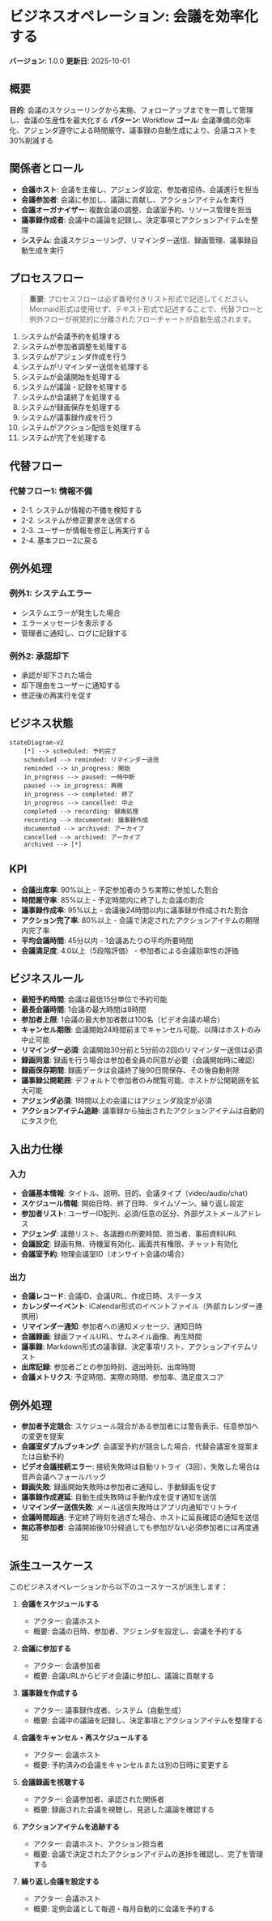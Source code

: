 # ビジネスオペレーション: 会議を効率化する

**バージョン**: 1.0.0
**更新日**: 2025-10-01

## 概要
**目的**: 会議のスケジューリングから実施、フォローアップまでを一貫して管理し、会議の生産性を最大化する
**パターン**: Workflow
**ゴール**: 会議準備の効率化、アジェンダ遵守による時間厳守、議事録の自動生成により、会議コストを30%削減する

## 関係者とロール
- **会議ホスト**: 会議を主催し、アジェンダ設定、参加者招待、会議進行を担当
- **会議参加者**: 会議に参加し、議論に貢献し、アクションアイテムを実行
- **会議オーガナイザー**: 複数会議の調整、会議室予約、リソース管理を担当
- **議事録作成者**: 会議中の議論を記録し、決定事項とアクションアイテムを整理
- **システム**: 会議スケジューリング、リマインダー送信、録画管理、議事録自動生成を実行

## プロセスフロー

> **重要**: プロセスフローは必ず番号付きリスト形式で記述してください。
> Mermaid形式は使用せず、テキスト形式で記述することで、代替フローと例外フローが視覚的に分離されたフローチャートが自動生成されます。

1. システムが会議予約を処理する
2. システムが参加者調整を処理する
3. システムがアジェンダ作成を行う
4. システムがリマインダー送信を処理する
5. システムが会議開始を処理する
6. システムが議論・記録を処理する
7. システムが会議終了を処理する
8. システムが録画保存を処理する
9. システムが議事録作成を行う
10. システムがアクション配信を処理する
11. システムが完了を処理する

## 代替フロー

### 代替フロー1: 情報不備
- 2-1. システムが情報の不備を検知する
- 2-2. システムが修正要求を送信する
- 2-3. ユーザーが情報を修正し再実行する
- 2-4. 基本フロー2に戻る

## 例外処理

### 例外1: システムエラー
- システムエラーが発生した場合
- エラーメッセージを表示する
- 管理者に通知し、ログに記録する

### 例外2: 承認却下
- 承認が却下された場合
- 却下理由をユーザーに通知する
- 修正後の再実行を促す

## ビジネス状態

```mermaid
stateDiagram-v2
    [*] --> scheduled: 予約完了
    scheduled --> reminded: リマインダー送信
    reminded --> in_progress: 開始
    in_progress --> paused: 一時中断
    paused --> in_progress: 再開
    in_progress --> completed: 終了
    in_progress --> cancelled: 中止
    completed --> recording: 録画処理
    recording --> documented: 議事録作成
    documented --> archived: アーカイブ
    cancelled --> archived: アーカイブ
    archived --> [*]
```

## KPI
- **会議出席率**: 90%以上 - 予定参加者のうち実際に参加した割合
- **時間厳守率**: 85%以上 - 予定時間内に終了した会議の割合
- **議事録作成率**: 95%以上 - 会議後24時間以内に議事録が作成された割合
- **アクション完了率**: 80%以上 - 会議で決定されたアクションアイテムの期限内完了率
- **平均会議時間**: 45分以内 - 1会議あたりの平均所要時間
- **会議満足度**: 4.0以上（5段階評価） - 参加者による会議効率性の評価

## ビジネスルール
- **最短予約時間**: 会議は最低15分単位で予約可能
- **最長会議時間**: 1会議の最大時間は8時間
- **参加者上限**: 1会議の最大参加者数は100名（ビデオ会議の場合）
- **キャンセル期限**: 会議開始24時間前までキャンセル可能、以降はホストのみ中止可能
- **リマインダー必須**: 会議開始30分前と5分前の2回のリマインダー送信は必須
- **録画同意**: 録画を行う場合は参加者全員の同意が必要（会議開始時に確認）
- **録画保存期間**: 録画データは会議終了後90日間保存、その後自動削除
- **議事録公開範囲**: デフォルトで参加者のみ閲覧可能、ホストが公開範囲を拡大可能
- **アジェンダ必須**: 1時間以上の会議にはアジェンダ設定が必須
- **アクションアイテム追跡**: 議事録から抽出されたアクションアイテムは自動的にタスク化

## 入出力仕様

### 入力
- **会議基本情報**: タイトル、説明、目的、会議タイプ（video/audio/chat）
- **スケジュール情報**: 開始日時、終了日時、タイムゾーン、繰り返し設定
- **参加者リスト**: ユーザーID配列、必須/任意の区分、外部ゲストメールアドレス
- **アジェンダ**: 議題リスト、各議題の所要時間、担当者、事前資料URL
- **会議設定**: 録画有無、待機室有効化、画面共有権限、チャット有効化
- **会議室予約**: 物理会議室ID（オンサイト会議の場合）

### 出力
- **会議レコード**: 会議ID、会議URL、作成日時、ステータス
- **カレンダーイベント**: iCalendar形式のイベントファイル（外部カレンダー連携用）
- **リマインダー通知**: 参加者への通知メッセージ、通知日時
- **会議録画**: 録画ファイルURL、サムネイル画像、再生時間
- **議事録**: Markdown形式の議事録、決定事項リスト、アクションアイテムリスト
- **出席記録**: 参加者ごとの参加時刻、退出時刻、出席時間
- **会議メトリクス**: 予定時間、実際の時間、参加率、満足度スコア

## 例外処理
- **参加者予定競合**: スケジュール競合がある参加者には警告表示、任意参加への変更を提案
- **会議室ダブルブッキング**: 会議室予約が競合した場合、代替会議室を提案または自動予約
- **ビデオ会議接続エラー**: 接続失敗時は自動リトライ（3回）、失敗した場合は音声会議へフォールバック
- **録画失敗**: 録画開始失敗時は参加者に通知し、手動録画を促す
- **議事録作成遅延**: 自動生成失敗時は手動作成を促す通知を送信
- **リマインダー送信失敗**: メール送信失敗時はアプリ内通知でリトライ
- **会議時間超過**: 予定終了時刻を過ぎた場合、ホストに延長確認の通知を送信
- **無応答参加者**: 会議開始後10分経過しても参加がない必須参加者には再度通知

## 派生ユースケース
このビジネスオペレーションから以下のユースケースが派生します：

1. **会議をスケジュールする**
   - アクター: 会議ホスト
   - 概要: 会議の日時、参加者、アジェンダを設定し、会議を予約する

2. **会議に参加する**
   - アクター: 会議参加者
   - 概要: 会議URLからビデオ会議に参加し、議論に貢献する

3. **議事録を作成する**
   - アクター: 議事録作成者、システム（自動生成）
   - 概要: 会議中の議論を記録し、決定事項とアクションアイテムを整理する

4. **会議をキャンセル・再スケジュールする**
   - アクター: 会議ホスト
   - 概要: 予約済みの会議をキャンセルまたは別の日時に変更する

5. **会議録画を視聴する**
   - アクター: 会議参加者、承認された関係者
   - 概要: 録画された会議を視聴し、見逃した議論を確認する

6. **アクションアイテムを追跡する**
   - アクター: 会議ホスト、アクション担当者
   - 概要: 会議で決定されたアクションアイテムの進捗を確認し、完了を管理する

7. **繰り返し会議を設定する**
   - アクター: 会議ホスト
   - 概要: 定例会議として毎週・毎月自動的に会議を予約する
